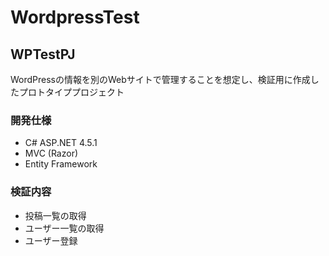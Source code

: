 # WordpressTest

## WPTestPJ
WordPressの情報を別のWebサイトで管理することを想定し、検証用に作成したプロトタイププロジェクト

### 開発仕様
- C# ASP.NET 4.5.1
- MVC (Razor)
- Entity Framework

### 検証内容
- 投稿一覧の取得
- ユーザー一覧の取得
- ユーザー登録


